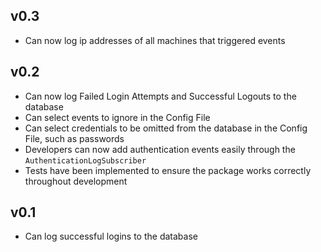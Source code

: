 ## v0.3

- Can now log ip addresses of all machines that triggered events

## v0.2

- Can now log Failed Login Attempts and Successful Logouts to the database
- Can select events to ignore in the Config File
- Can select credentials to be omitted from the database in the Config File, such as passwords
- Developers can now add authentication events easily through the `AuthenticationLogSubscriber`
- Tests have been implemented to ensure the package works correctly throughout development

## v0.1

- Can log successful logins to the database